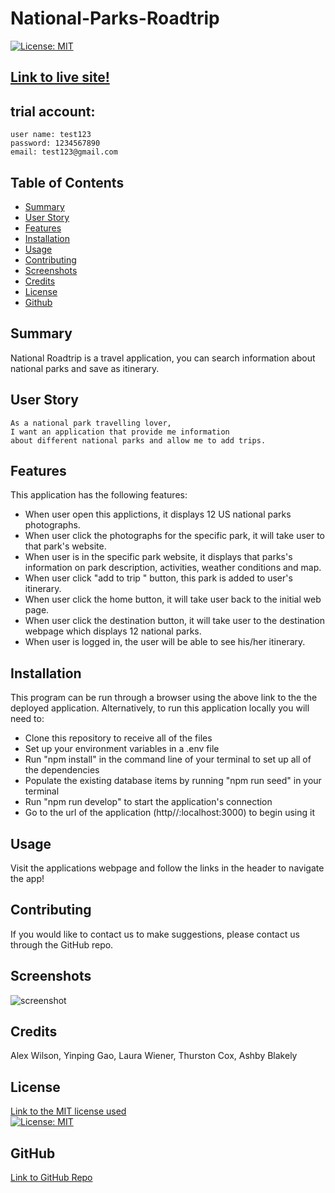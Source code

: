 # National-Parks-Roadtrip
    
[![License: MIT](https://img.shields.io/badge/License-MIT-yellow.svg)](https://opensource.org/licenses/MIT)

## [Link to live site!](https://arcane-hamlet-34907.herokuapp.com/)

## trial account:
```
user name: test123
password: 1234567890
email: test123@gmail.com
```

## Table of Contents

  - [Summary](#Summary)
  - [User Story](#UserStory)
  - [Features](#Features)
  - [Installation](#Installation)
  - [Usage](#Usage)
  - [Contributing](#Contributing)
  - [Screenshots](#Screenshots)
  - [Credits](#Credits)
  - [License](#License)
  - [Github](#Questions)

## Summary
National Roadtrip is a travel application, you can search information about national parks and save as itinerary.
  
## User Story
```
As a national park travelling lover, 
I want an application that provide me information 
about different national parks and allow me to add trips.
```

## Features
This application has the following features:
* When user open this applictions, it displays 12 US national parks photographs.
* When user click the photographs for the specific park, it will take user to that park's website.
* When user is in the specific park website, it displays that parks's information on park description, activities, weather conditions and map.
* When user click "add to trip " button, this park is added to user's itinerary.
* When user click the home button, it will take user back to the initial web page.
* When user click the destination button, it will take user to the destination webpage which displays 12 national parks.
* When user is logged in, the user will be able to see his/her itinerary.

 ## Installation
 
 This program can be run through a browser using the above link to the the deployed application. Alternatively, to run this application locally you will need to:

* Clone this repository to receive all of the files
* Set up your environment variables in a .env file
* Run "npm install" in the command line of your terminal to set up all of the dependencies
* Populate the existing database items by running "npm run seed" in your terminal
* Run "npm run develop" to start the application's connection
* Go to the url of the application (http//:localhost:3000) to begin using it
  

  
## Usage
Visit the applications webpage and follow the links in the header to navigate the app! 
  
## Contributing 
If you would like to contact us to make suggestions, please contact us through the GitHub repo.
  

## Screenshots

![screenshot](./client/src/components/assets/nat-ss.png)

## Credits
  Alex Wilson, Yinping Gao, Laura Wiener, Thurston Cox,  Ashby Blakely
  
  ## License<br/>
  [Link to the MIT license used](https://opensource.org/licenses/MIT)<br/> 
  [![License: MIT](https://img.shields.io/badge/License-MIT-yellow.svg)](https://opensource.org/licenses/MIT)
 
## GitHub
  [Link to GitHub Repo](https://github.com/AlexWilsonNC/national-roadtrip)<br/>

